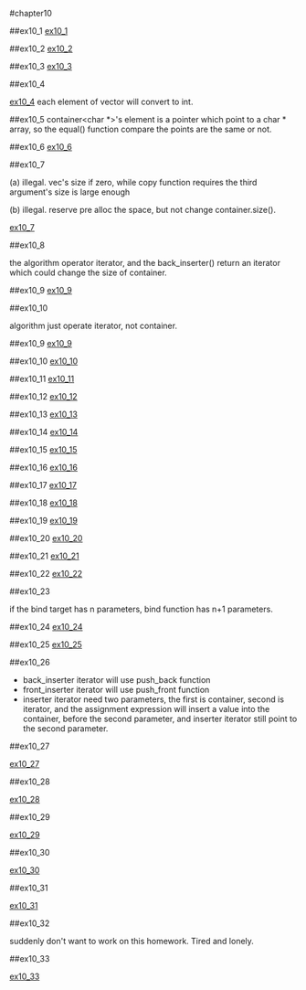 #chapter10

##ex10_1
[ex10_1](https://github.com/suisuihan/cpp-primer/blob/master/chapter10/ex10_1.cpp)

##ex10_2
[ex10_2](https://github.com/suisuihan/cpp-primer/blob/master/chapter10/ex10_2.cpp)

##ex10_3
[ex10_3](https://github.com/suisuihan/cpp-primer/blob/master/chapter10/ex10_3.cpp)


##ex10_4

[ex10_4](https://github.com/suisuihan/cpp-primer/blob/master/chapter10/ex10_4.cpp)
each element of vector<double> will convert to int.


##ex10_5
container<char *>'s element is a pointer which point to a char * array, so the equal() function compare the points are the same or not.

##ex10_6
[ex10_6](https://github.com/suisuihan/cpp-primer/blob/master/chapter10/ex10_6.cpp)

##ex10_7

(a) illegal. vec's size if zero, while copy function requires the third argument's size is large enough

(b) illegal. reserve pre alloc the space, but not change container.size().

[ex10_7](https://github.com/suisuihan/cpp-primer/blob/master/chapter10/ex10_7.cpp)

##ex10_8

the algorithm operator iterator, and the back_inserter() return an iterator which could change the size of container.


##ex10_9
[ex10_9](https://github.com/suisuihan/cpp-primer/blob/master/chapter10/ex10_9.cpp)

##ex10_10

algorithm just operate iterator, not container.



##ex10_9
[ex10_9](https://github.com/suisuihan/cpp-primer/blob/master/chapter10/ex10_9.cpp)


##ex10_10
[ex10_10](https://github.com/suisuihan/cpp-primer/blob/master/chapter10/ex10_10.cpp)

##ex10_11
[ex10_11](https://github.com/suisuihan/cpp-primer/blob/master/chapter10/ex10_11.cpp)

##ex10_12
[ex10_12](https://github.com/suisuihan/cpp-primer/blob/master/chapter10/ex10_12.cpp)

##ex10_13
[ex10_13](https://github.com/suisuihan/cpp-primer/blob/master/chapter10/ex10_13.cpp)

##ex10_14
[ex10_14](https://github.com/suisuihan/cpp-primer/blob/master/chapter10/ex10_14.cpp)

##ex10_15
[ex10_15](https://github.com/suisuihan/cpp-primer/blob/master/chapter10/ex10_15.cpp)

##ex10_16
[ex10_16](https://github.com/suisuihan/cpp-primer/blob/master/chapter10/ex10_16.cpp)

##ex10_17
[ex10_17](https://github.com/suisuihan/cpp-primer/blob/master/chapter10/ex10_17.cpp)

##ex10_18
[ex10_18](https://github.com/suisuihan/cpp-primer/blob/master/chapter10/ex10_18.cpp)

##ex10_19
[ex10_19](https://github.com/suisuihan/cpp-primer/blob/master/chapter10/ex10_19.cpp)

##ex10_20
[ex10_20](https://github.com/suisuihan/cpp-primer/blob/master/chapter10/ex10_20.cpp)

##ex10_21
[ex10_21](https://github.com/suisuihan/cpp-primer/blob/master/chapter10/ex10_21.cpp)

##ex10_22
[ex10_22](https://github.com/suisuihan/cpp-primer/blob/master/chapter10/ex10_22.cpp)

##ex10_23

if the bind target has n parameters, bind function has n+1 parameters.

##ex10_24
[ex10_24](https://github.com/suisuihan/cpp-primer/blob/master/chapter10/ex10_24.cpp)


##ex10_25
[ex10_25](https://github.com/suisuihan/cpp-primer/blob/master/chapter10/ex10_25.cpp)

##ex10_26

* back_inserter iterator will use push_back function
* front_inserter iterator will use push_front function
* inserter iterator need two parameters, the first is container, second is iterator, and the assignment expression will insert a value into the container,
before the second parameter, and inserter iterator still point to the second parameter.

##ex10_27

[ex10_27](https://github.com/suisuihan/cpp-primer/blob/master/chapter10/ex10_27.cpp)


##ex10_28

[ex10_28](https://github.com/suisuihan/cpp-primer/blob/master/chapter10/ex10_28.cpp)


##ex10_29

[ex10_29](https://github.com/suisuihan/cpp-primer/blob/master/chapter10/ex10_29.cpp)


##ex10_30

[ex10_30](https://github.com/suisuihan/cpp-primer/blob/master/chapter10/ex10_30.cpp)


##ex10_31

[ex10_31](https://github.com/suisuihan/cpp-primer/blob/master/chapter10/ex10_31.cpp)


##ex10_32

suddenly don't want to work on this homework. Tired and lonely.

##ex10_33

[ex10_33](https://github.com/suisuihan/cpp-primer/blob/master/chapter10/ex10_33.cpp)

